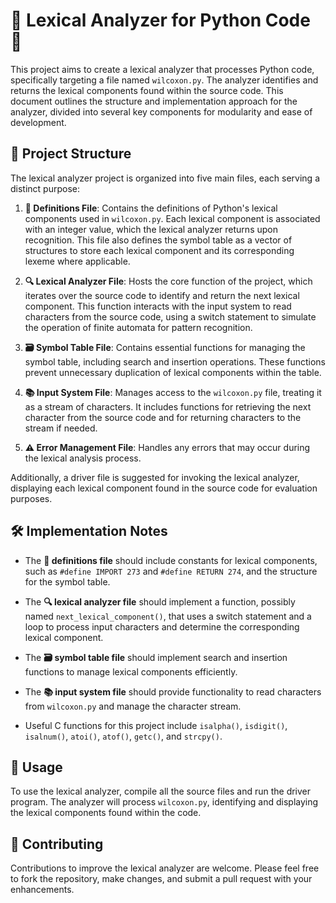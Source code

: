 # 📖 Lexical Analyzer for Python Code 🐍

This project aims to create a lexical analyzer that processes Python code, specifically targeting a file named `wilcoxon.py`. The analyzer identifies and returns the lexical components found within the source code. This document outlines the structure and implementation approach for the analyzer, divided into several key components for modularity and ease of development.

## 📁 Project Structure

The lexical analyzer project is organized into five main files, each serving a distinct purpose:

1. **📑 Definitions File**: Contains the definitions of Python's lexical components used in `wilcoxon.py`. Each lexical component is associated with an integer value, which the lexical analyzer returns upon recognition. This file also defines the symbol table as a vector of structures to store each lexical component and its corresponding lexeme where applicable.

2. **🔍 Lexical Analyzer File**: Hosts the core function of the project, which iterates over the source code to identify and return the next lexical component. This function interacts with the input system to read characters from the source code, using a switch statement to simulate the operation of finite automata for pattern recognition.

3. **🗃️ Symbol Table File**: Contains essential functions for managing the symbol table, including search and insertion operations. These functions prevent unnecessary duplication of lexical components within the table.

4. **📚 Input System File**: Manages access to the `wilcoxon.py` file, treating it as a stream of characters. It includes functions for retrieving the next character from the source code and for returning characters to the stream if needed.

5. **⚠️ Error Management File**: Handles any errors that may occur during the lexical analysis process.

Additionally, a driver file is suggested for invoking the lexical analyzer, displaying each lexical component found in the source code for evaluation purposes.

## 🛠️ Implementation Notes

- The **📑 definitions file** should include constants for lexical components, such as `#define IMPORT 273` and `#define RETURN 274`, and the structure for the symbol table.

- The **🔍 lexical analyzer file** should implement a function, possibly named `next_lexical_component()`, that uses a switch statement and a loop to process input characters and determine the corresponding lexical component.

- The **🗃️ symbol table file** should implement search and insertion functions to manage lexical components efficiently.

- The **📚 input system file** should provide functionality to read characters from `wilcoxon.py` and manage the character stream.

- Useful C functions for this project include `isalpha()`, `isdigit()`, `isalnum()`, `atoi()`, `atof()`, `getc()`, and `strcpy()`.

## 🚀 Usage

To use the lexical analyzer, compile all the source files and run the driver program. The analyzer will process `wilcoxon.py`, identifying and displaying the lexical components found within the code.

## 👥 Contributing

Contributions to improve the lexical analyzer are welcome. Please feel free to fork the repository, make changes, and submit a pull request with your enhancements.
